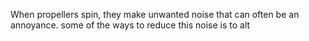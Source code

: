 When propellers spin, they make unwanted noise that can often be an annoyance. some of the ways to reduce this noise is to alt